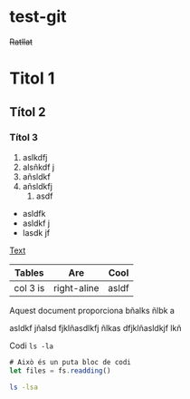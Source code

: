 # test-git
~~Ratllat~~
# Titol 1

## Títol 2

### Títol 3


1. aslkdfj
2.  alsñkdf j
3. añsldkf
4. añsldkfj
   1. asdf

* asldfk 
* asldkf j
* lasdk jf

[Text](https://iedib.net)

| Tables        | Are         | Cool|
|---------------|-------------|-----|
| col 3 is      | right-aline |asldf|


Aquest document proporciona bñalks ñlbk a

asldkf jñalsd fjklñasdlkfj ñlkas dfjklñasldkjf lkñ

Codi `ls -la`

```javascript
# Això és un puta bloc de codi
let files = fs.readding()
```

```bash
ls -lsa
```

